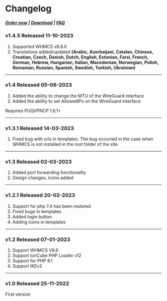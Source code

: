 # Changelog

#####  [Order now](https://puqcloud.com/index.php?rp=/store/whmcs-module-wireguard-business-vpn) | [Download](https://download.puqcloud.com/WHMCS/servers/PUQ_WHMCS-WireGuard-Business-VPN/) | [FAQ](https://faq.puqcloud.com/)

### v1.4.5 Released 11-10-2023

1. Supported WHMCS v8.8.0
2. Translations added/updated **(Arabic, Azerbaijani, Catalan, Chinese, Croatian, Czech, Danish, Dutch, English, Estonian, Farsi, French, German, Hebrew, Hungarian, Italian, Macedonian, Norwegian, Polish,  Romanian, Russian, Spanish, Swedish, Turkish, Ukrainian)**

- - - - - -

### v1.4 Released 05-06-2023

1. Added the ability to change the MTU of the WireGuard interface
2. Added the ability to set AllowedIPs on the WireGuard interface
 
Requires PUQVPNCP 1.6.1+

- - - - - -

### v1.3.1 Released 14-03-2023
 
1. Fixed bug with urls in templates. The bug occurred in the case when WHMCS is not installed in the root folder of the site.

- - - - - -

### v1.3 Released 02-03-2023
 
1. Added port forwarding functionality
2. Design changes, icons added

- - - - - -

### v1.2.1 Released 20-02-2023

1. Support for php 7.4 has been restored
2. Fixed bugs in templates
3. Added login button
4. Adding icons in templates

- - - - - -

### v1.2 Released 07-01-2023

1. Support WHMCS V8.6
2. Support IonCube PHP Loader v12
3. Support for PHP 8.1
4. Support IKEv2

- - - - - -

### v1.0 Released 25-11-2022

First version
